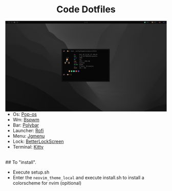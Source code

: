 <h1 align="center">Code Dotfiles</h1>

<img src="Dotfiles_Images/screen.png" align="left" width="508">

- Os: [Pop-os](https://pop.system76.com/)
- Wm: [Bspwm](https://github.com/baskerville/bspwm)
- Bar: [Polybar](https://github.com/polybar/polybar)
- Launcher: [Rofi](https://github.com/davatorium/rofi)
- Menu: [Jgmenu](https://github.com/johanmalm/jgmenu)
- Lock: [BetterLockScreen](https://github.com/betterlockscreen/betterlockscreen)
- Terminal: [Kitty](https://sw.kovidgoyal.net/kitty/)

<br>
## To "install".

- Execute setup.sh
- Enter the `neovim_theme_local` and execute install.sh to install a colorscheme for nvim (opitional)

